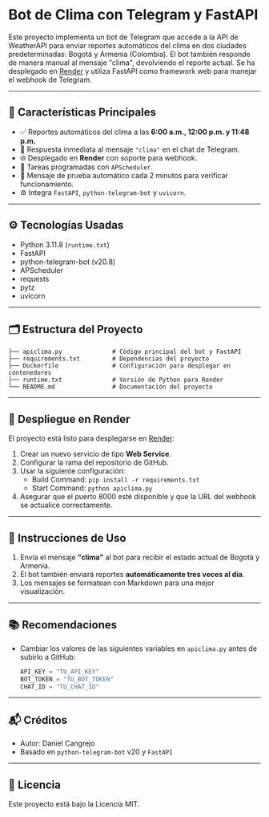 # Bot de Clima con Telegram y FastAPI

Este proyecto implementa un bot de Telegram que accede a la API de WeatherAPI para enviar reportes automáticos del clima en dos ciudades predeterminadas: Bogotá y Armenia (Colombia). El bot también responde de manera manual al mensaje "clima", devolviendo el reporte actual. Se ha desplegado en [Render](https://render.com/) y utiliza FastAPI como framework web para manejar el webhook de Telegram.

---

## 📌 Características Principales

- ✅ Reportes automáticos del clima a las **6:00 a.m., 12:00 p.m. y 11:48 p.m.**
- 📩 Respuesta inmediata al mensaje `"clima"` en el chat de Telegram.
- 🌐 Desplegado en **Render** con soporte para webhook.
- 🔁 Tareas programadas con `APScheduler`.
- 🧪 Mensaje de prueba automático cada 2 minutos para verificar funcionamiento.
- ⚙️ Integra `FastAPI`, `python-telegram-bot` y `uvicorn`.

---

## ⚙️ Tecnologías Usadas

- Python 3.11.8 (`runtime.txt`)
- FastAPI
- python-telegram-bot (v20.8)
- APScheduler
- requests
- pytz
- uvicorn

---

## 🗂️ Estructura del Proyecto

```
├── apiclima.py              # Código principal del bot y FastAPI
├── requirements.txt         # Dependencias del proyecto
├── Dockerfile               # Configuración para desplegar en contenedores
├── runtime.txt              # Versión de Python para Render
└── README.md                # Documentación del proyecto
```

---

## 🚀 Despliegue en Render

El proyecto está listo para desplegarse en [Render](https://render.com):

1. Crear un nuevo servicio de tipo **Web Service**.
2. Configurar la rama del repositorio de GitHub.
3. Usar la siguiente configuración:
   - Build Command: `pip install -r requirements.txt`
   - Start Command: `python apiclima.py`
4. Asegurar que el puerto 8000 esté disponible y que la URL del webhook se actualice correctamente.

---

## 📲 Instrucciones de Uso

1. Envía el mensaje **"clima"** al bot para recibir el estado actual de Bogotá y Armenia.
2. El bot también enviará reportes **automáticamente tres veces al día**.
3. Los mensajes se formatean con Markdown para una mejor visualización.

---

## 📚 Recomendaciones

- Cambiar los valores de las siguientes variables en `apiclima.py` antes de subirlo a GitHub:
  ```python
  API_KEY = "TU_API_KEY"
  BOT_TOKEN = "TU_BOT_TOKEN"
  CHAT_ID = "TU_CHAT_ID"
  ```

---

## 📬 Créditos

- Autor: Daniel Cangrejo
- Basado en `python-telegram-bot` v20 y `FastAPI`

---

## 📄 Licencia

Este proyecto está bajo la Licencia MIT.
